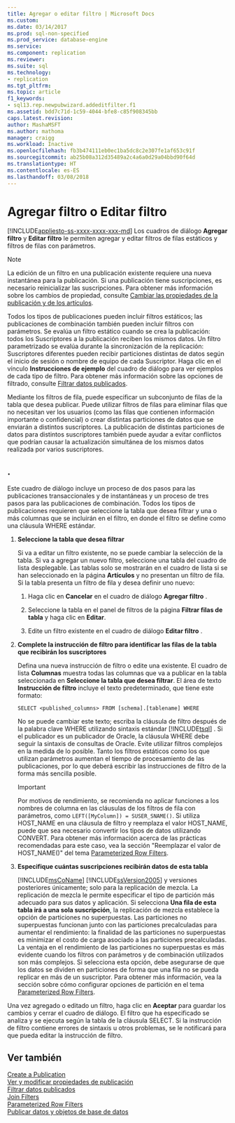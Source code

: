 ```yaml
---
title: Agregar o editar filtro | Microsoft Docs
ms.custom: 
ms.date: 03/14/2017
ms.prod: sql-non-specified
ms.prod_service: database-engine
ms.service: 
ms.component: replication
ms.reviewer: 
ms.suite: sql
ms.technology:
- replication
ms.tgt_pltfrm: 
ms.topic: article
f1_keywords:
- sql13.rep.newpubwizard.addeditfilter.f1
ms.assetid: bdd7c71d-1c59-4044-bfe8-c85f908345bb
caps.latest.revision: 
author: MashaMSFT
ms.author: mathoma
manager: craigg
ms.workload: Inactive
ms.openlocfilehash: fb3b474111eb0ec1ba5dc8c2e307fe1af653c91f
ms.sourcegitcommit: ab25b08a312d35489a2c4a6a0d29a04bbd90f64d
ms.translationtype: HT
ms.contentlocale: es-ES
ms.lasthandoff: 03/08/2018
---
```

# <a name="add-or-edit-filter"></a>Agregar filtro o Editar filtro
[!INCLUDE[appliesto-ss-xxxx-xxxx-xxx-md](../../includes/appliesto-ss-xxxx-xxxx-xxx-md.md)]
  Los cuadros de diálogo **Agregar filtro** y **Editar filtro** le permiten agregar y editar filtros de filas estáticos y filtros de filas con parámetros.  
  
> [!NOTE]  
>  La edición de un filtro en una publicación existente requiere una nueva instantánea para la publicación. Si una publicación tiene suscripciones, es necesario reinicializar las suscripciones. Para obtener más información sobre los cambios de propiedad, consulte [Cambiar las propiedades de la publicación y de los artículos](../../relational-databases/replication/publish/change-publication-and-article-properties.md).  
  
 Todos los tipos de publicaciones pueden incluir filtros estáticos; las publicaciones de combinación también pueden incluir filtros con parámetros. Se evalúa un filtro estático cuando se crea la publicación: todos los Suscriptores a la publicación reciben los mismos datos. Un filtro parametrizado se evalúa durante la sincronización de la replicación: Suscriptores diferentes pueden recibir particiones distintas de datos según el inicio de sesión o nombre de equipo de cada Suscriptor. Haga clic en el vínculo **Instrucciones de ejemplo** del cuadro de diálogo para ver ejemplos de cada tipo de filtro. Para obtener más información sobre las opciones de filtrado, consulte [Filtrar datos publicados](../../relational-databases/replication/publish/filter-published-data.md).  
  
 Mediante los filtros de fila, puede especificar un subconjunto de filas de la tabla que desea publicar. Puede utilizar filtros de filas para eliminar filas que no necesitan ver los usuarios (como las filas que contienen información importante o confidencial) o crear distintas particiones de datos que se enviarán a distintos suscriptores. La publicación de distintas particiones de datos para distintos suscriptores también puede ayudar a evitar conflictos que podrían causar la actualización simultánea de los mismos datos realizada por varios suscriptores.  
  
## <a name="options"></a>.  
 Este cuadro de diálogo incluye un proceso de dos pasos para las publicaciones transaccionales y de instantáneas y un proceso de tres pasos para las publicaciones de combinación. Todos los tipos de publicaciones requieren que seleccione la tabla que desea filtrar y una o más columnas que se incluirán en el filtro, en donde el filtro se define como una cláusula WHERE estándar.  
  
1.  **Seleccione la tabla que desea filtrar**  
  
     Si va a editar un filtro existente, no se puede cambiar la selección de la tabla. Si va a agregar un nuevo filtro, seleccione una tabla del cuadro de lista desplegable. Las tablas solo se mostrarán en el cuadro de lista si se han seleccionado en la página **Artículos** y no presentan un filtro de fila. Si la tabla presenta un filtro de fila y desea definir uno nuevo:  
  
    1.  Haga clic en **Cancelar** en el cuadro de diálogo **Agregar filtro** .  
  
    2.  Seleccione la tabla en el panel de filtros de la página **Filtrar filas de tabla** y haga clic en **Editar**.  
  
    3.  Edite un filtro existente en el cuadro de diálogo **Editar filtro** .  
  
2.  **Complete la instrucción de filtro para identificar las filas de la tabla que recibirán los suscriptores**  
  
     Defina una nueva instrucción de filtro o edite una existente. El cuadro de lista **Columnas** muestra todas las columnas que va a publicar en la tabla seleccionada en **Seleccione la tabla que desea filtrar**. El área de texto **Instrucción de filtro** incluye el texto predeterminado, que tiene este formato:  
  
     `SELECT <published_columns> FROM [schema].[tablename] WHERE`  
  
     No se puede cambiar este texto; escriba la cláusula de filtro después de la palabra clave WHERE utilizando sintaxis estándar [!INCLUDE[tsql](../../includes/tsql-md.md)] . Si el publicador es un publicador de Oracle, la cláusula WHERE debe seguir la sintaxis de consultas de Oracle. Evite utilizar filtros complejos en la medida de lo posible. Tanto los filtros estáticos como los que utilizan parámetros aumentan el tiempo de procesamiento de las publicaciones, por lo que deberá escribir las instrucciones de filtro de la forma más sencilla posible.  
  
    > [!IMPORTANT]  
    >  Por motivos de rendimiento, se recomienda no aplicar funciones a los nombres de columna en las cláusulas de los filtros de fila con parámetros, como `LEFT([MyColumn]) = SUSER_SNAME()`. Si utiliza HOST_NAME en una cláusula de filtro y reemplaza el valor HOST_NAME, puede que sea necesario convertir los tipos de datos utilizando CONVERT. Para obtener más información acerca de las prácticas recomendadas para este caso, vea la sección "Reemplazar el valor de HOST_NAME()" del tema [Parameterized Row Filters](../../relational-databases/replication/merge/parameterized-filters-parameterized-row-filters.md).  
  
3.  **Especifique cuántas suscripciones recibirán datos de esta tabla**  
  
     [!INCLUDE[msCoName](../../includes/msconame-md.md)] [!INCLUDE[ssVersion2005](../../includes/ssversion2005-md.md)] y versiones posteriores únicamente; solo para la replicación de mezcla. La replicación de mezcla le permite especificar el tipo de partición más adecuado para sus datos y aplicación. Si selecciona **Una fila de esta tabla irá a una sola suscripción**, la replicación de mezcla establece la opción de particiones no superpuestas. Las particiones no superpuestas funcionan junto con las particiones precalculadas para aumentar el rendimiento: la finalidad de las particiones no superpuestas es minimizar el costo de carga asociado a las particiones precalculadas. La ventaja en el rendimiento de las particiones no superpuestas es más evidente cuando los filtros con parámetros y de combinación utilizados son más complejos. Si selecciona esta opción, debe asegurarse de que los datos se dividen en particiones de forma que una fila no se pueda replicar en más de un suscriptor. Para obtener más información, vea la sección sobre cómo configurar opciones de partición en el tema [Parameterized Row Filters](../../relational-databases/replication/merge/parameterized-filters-parameterized-row-filters.md).  
  
 Una vez agregado o editado un filtro, haga clic en **Aceptar** para guardar los cambios y cerrar el cuadro de diálogo. El filtro que ha especificado se analiza y se ejecuta según la tabla de la cláusula SELECT. Si la instrucción de filtro contiene errores de sintaxis u otros problemas, se le notificará para que pueda editar la instrucción de filtro.  
  
## <a name="see-also"></a>Ver también  
 [Create a Publication](../../relational-databases/replication/publish/create-a-publication.md)   
 [Ver y modificar propiedades de publicación](../../relational-databases/replication/publish/view-and-modify-publication-properties.md)   
 [Filtrar datos publicados](../../relational-databases/replication/publish/filter-published-data.md)   
 [Join Filters](../../relational-databases/replication/merge/join-filters.md)   
 [Parameterized Row Filters](../../relational-databases/replication/merge/parameterized-filters-parameterized-row-filters.md)   
 [Publicar datos y objetos de base de datos](../../relational-databases/replication/publish/publish-data-and-database-objects.md)  
  
  
